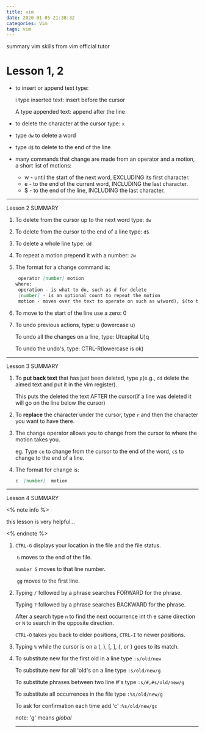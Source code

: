 ```yaml
---
title: vim
date: 2020-01-05 21:38:32
categories: Vim
tags: vim
---
```


summary vim skills from vim official tutor

<!-- more -->

# Lesson 1, 2

- to insert or append text type:

  i	type inserted text: insert before the cursor

  A	type appended text: append after the line

- to delete the character at the cursor type: `x`

- type `dw` to delete a word

- type `d$` to delete to the end of the line
- many commands that change are made from an operator and a motion, a short list of motions:
  - w - until the start of the next word, EXCLUDING its first character.
  - e - to the end of the current word, INCLUDING the last character.
  - $ - to the end of the line, INCLUDING the last character.

---

Lesson 2 SUMMARY

1. To delete from the cursor up to the next word type: `dw`

2. To delete from the cursor to the end of a line type: `d$`

3. To delete a whole line type: `dd`

4. To repeat a motion prepend it with a number: `2w`

5. The format for a change command is:

   ```markdown
   	operator [number] motion
   where:
   	operation - is what to do, such as d for delete
   	[number] - is an optional count to repeat the motion
   	motion - moves over the text to operate on such as w(word), $(to the end of line), etc.
   
   ```

6. To move to the start of the line use a zero: 0

7. To undo previous actions, type: u (lowercase u)

   To undo all the changes on a line, type: U(capital U)q

   To undo the undo's, type: CTRL-R(lowercase is ok)

---

Lesson 3 SUMMARY

1. To **put back text** that has just been deleted, type `p`(e.g., `dd` delete the aimed text and put it in the vim register).

   This puts the deleted the text AFTER the cursor(if a line was deleted it will go on the line below the cursor)

2. To **replace** the character under the cursor, type `r` and then the character you want to have there.

3. The change operator allows you to change from the cursor to where the motion takes you.

   eg. Type `ce` to change from the cursor to the end of the word, `c$` to change to the end of a line.

4. The format for change is:

   ```markdown
   c  [number]  motion
   ```

---

Lesson 4 SUMMARY

<% note info %>

this lesson is very helpful...

<% endnote %>

1. `CTRL-G` displays your location in the file and the file status.

   ​			   `G` moves to the end of the file.

   `number G` moves to that line number.

   ​				`gg` moves to the first line.

2. Typing `/` followed by a phrase searches FORWARD for the phrase.

   Typing `?` followed by a phrase searches BACKWARD for the phrase.

   After a search type `n` to find the next occurrence int th e same direction or `N` to search in the opposite direction.

   `CTRL-O` takes you back to older positions,  `CTRL-I` to newer positions.

3. Typing `%` while the cursor is on a (, ), [, ], {, or } goes to its match.

4. To substitute new for the first old in a line type `:s/old/new`

   To substitute new for all \'old's on a line type `:s/old/new/g`

   To substitute phrases between two line #'s type `:s/#,#s/old/new/g`

   To substitute all occurrences in the file type `:%s/old/new/g`

   To ask for confirmation each time add \'c' :`%s/old/new/gc`

   note: 'g' means *global*

   ---

   